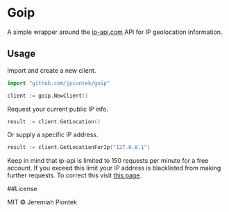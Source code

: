 # Goip

A simple wrapper around the  [ip-api.com](http://ip-api.com) API for IP geolocation information. 

## Usage

Import and create a new client.

```go
import "github.com/jpiontek/goip"

client := goip.NewClient()
```

Request your current public IP info.

```go
result := client.GetLocation()
```

Or supply a specific IP address.

```go
result := client.GetLocationForIp("127.0.0.1")
```

Keep in mind that ip-api is limited to 150 requests per minute for a free account. If you exceed this limit your IP address is blacklisted from making further requests.
To correct this visit [this page](http://ip-api.com/docs/unban).

##License

MIT &copy; Jeremiah Piontek
